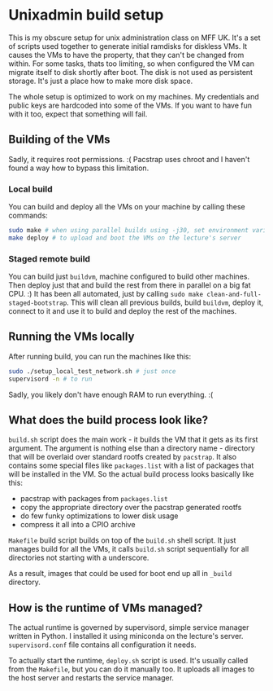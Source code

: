 # Unixadmin build setup

This is my obscure setup for unix administration class on MFF UK. It's a set of scripts used together to generate initial ramdisks for diskless VMs. It causes the VMs to have the property, that they can't be changed from within. For some tasks, thats too limiting, so when configured the VM can migrate itself to disk shortly after boot. The disk is not used as persistent storage. It's just a place how to make more disk space.

The whole setup is optimized to work on my machines. My credentials and public keys are hardcoded into some of the VMs. If you want to have fun with it too, expect that something will fail.

## Building of the VMs

Sadly, it requires root permissions. :( Pacstrap uses chroot and I haven't found a way how to bypass this limitation.

### Local build

You can build and deploy all the VMs on your machine by calling these commands:

```sh
sudo make # when using parallel builds using -j30, set environment variable NO_CACHE=true
make deploy # to upload and boot the VMs on the lecture's server
```

### Staged remote build

You can build just `buildvm`, machine configured to build other machines. Then deploy just that and build the rest from there in parallel on a big fat CPU. :) It has been all automated, just by calling `sudo make clean-and-full-staged-bootstrap`. This will clean all previous builds, build `buildvm`, deploy it, connect to it and use it to build and deploy the rest of the machines.

## Running the VMs locally

After running build, you can run the machines like this:

```sh
sudo ./setup_local_test_network.sh # just once
supervisord -n # to run
```

Sadly, you likely don't have enough RAM to run everything. :(

## What does the build process look like?

`build.sh` script does the main work - it builds the VM that it gets as its first argument. The argument is nothing else than a directory name - directory that will be overlaid over standard rootfs created by `pacstrap`. It also contains some special files like `packages.list` with a list of packages that will be installed in the VM. So the actual build process looks basically like this:

* pacstrap with packages from `packages.list`
* copy the appropriate directory over the pacstrap generated rootfs
* do few funky optimizations to lower disk usage
* compress it all into a CPIO archive

`Makefile` build script builds on top of the `build.sh` shell script. It just manages build for all the VMs, it calls `build.sh` script sequentially for all directories not starting with a underscore.

As a result, images that could be used for boot end up all in `_build` directory.

## How is the runtime of VMs managed?

The actual runtime is governed by supervisord, simple service manager written in Python. I installed it using miniconda on the lecture's server. `supervisord.conf` file contains all configuration it needs.

To actually start the runtime, `deploy.sh` script is used. It's usually called from the `Makefile`, but you can do it manually too. It uploads all images to the host server and restarts the service manager.
